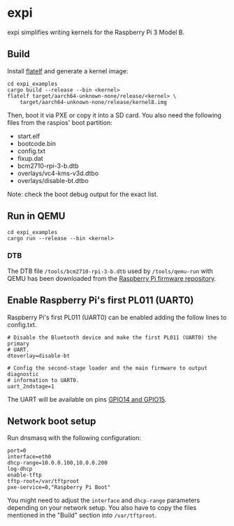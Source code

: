 # expi

expi simplifies writing kernels for the Raspberry Pi 3 Model B.

## Build

Install [flatelf] and generate a kernel image:

```
cd expi_examples
cargo build --release --bin <kernel>
flatelf target/aarch64-unknown-none/release/<kernel> \
    target/aarch64-unknown-none/release/kernel8.img
```

Then, boot it via PXE or copy it into a SD card. You also need the following
files from the raspios' boot partition:

- start.elf
- bootcode.bin
- config.txt
- fixup.dat
- bcm2710-rpi-3-b.dtb
- overlays/vc4-kms-v3d.dtbo
- overlays/disable-bt.dtbo

Note: check the boot debug output for the exact list.

## Run in QEMU

```
cd expi_examples
cargo run --release --bin <kernel>
```

### DTB

The DTB file `/tools/bcm2710-rpi-3-b.dtb` used by `/tools/qemu-run` with QEMU
has been downloaded from the [Raspberry Pi firmware repository].

## Enable Raspberry Pi's first PL011 (UART0)

Raspberry Pi's first PL011 (UART0) can be enabled adding the follow lines to
config.txt.

```
# Disable the Bluetooth device and make the first PL011 (UART0) the primary
# UART.
dtoverlay=disable-bt

# Config the second-stage loader and the main firmware to output diagnostic
# information to UART0.
uart_2ndstage=1
```

The UART will be available on pins [GPIO14 and GPIO15].

## Network boot setup

Run dnsmasq with the following configuration:

```
port=0
interface=eth0
dhcp-range=10.0.0.100,10.0.0.200
log-dhcp
enable-tftp
tftp-root=/var/tftproot
pxe-service=0,"Raspberry Pi Boot"
```

You might need to adjust the `interface` and `dhcp-range` parameters depending
on your network setup. You also have to copy the files mentioned in the "Build"
section into `/var/tftproot`.


[flatelf]: https://github.com/jroimartin/flatelf/
[Raspberry Pi firmware repository]: https://github.com/raspberrypi/firmware/
[GPIO14 and GPIO15]: https://www.raspberrypi.com/documentation/computers/raspberry-pi.html#gpio-and-the-40-pin-header
